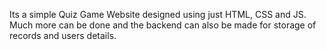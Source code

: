 Its a simple Quiz Game Website designed using just HTML, CSS and JS. Much more can be done and the backend can also be made for storage of records and users details.
